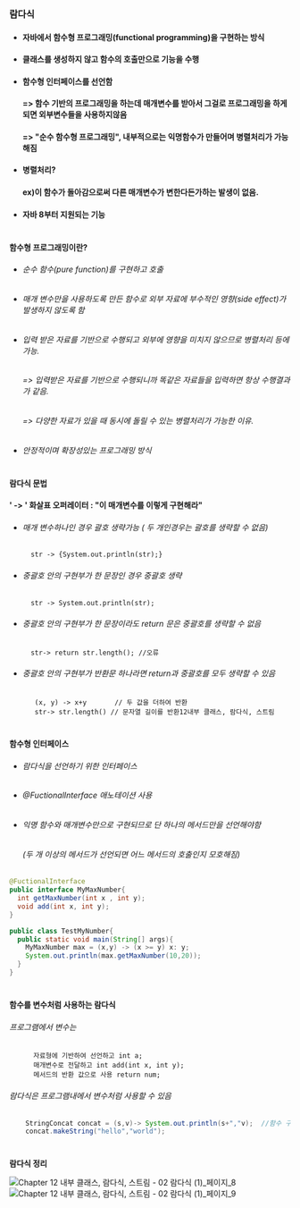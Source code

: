 ### 람다식 
* #### 자바에서 함수형 프로그래밍(functional programming)을 구현하는 방식
* #### 클래스를 생성하지 않고 함수의 호출만으로 기능을 수행
* #### 함수형 인터페이스를 선언함
  #### => 함수 기반의 프로그래밍을 하는데 매개변수를 받아서 그걸로 프로그래밍을 하게되면 외부변수들을 사용하지않음
  #### => "순수 함수형 프로그래밍", 내부적으로는 익명함수가 만들어며 병렬처리가 가능해짐
* #### 병렬처리?
  #### ex)이 함수가 돌아감으로써 다른 매개변수가 변한다든가하는 발생이 없음.
* #### 자바 8부터 지원되는 기능
#
**함수형 프로그래밍이란?**
* ###### 순수 함수(pure function)를 구현하고 호출
* ###### 매개 변수만을 사용하도록 만든 함수로 외부 자료에 부수적인 영향(side effect)가 발생하지 않도록 함
* ###### 입력 받은 자료를 기반으로 수행되고 외부에 영향을 미치지 않으므로 병렬처리 등에 가능.
  ###### => 입력받은 자료를 기반으로 수행되니까 똑같은 자료들을 입력하면 항상 수행결과가 같음.
  ###### => 다양한 자료가 있을 때 동시에 돌릴 수 있는 병렬처리가 가능한 이유.
* ###### 안정적이며 확장성있는 프로그래밍 방식
#
**람다식 문법**  
  #### ' -> ' 화살표 오퍼레이터 : "이 매개변수를 이렇게 구현해라"
* ###### 매개 변수하나인 경우 괄호 생략가능 ( 두 개인경우는 괄호를 생략할 수 없음)

        str -> {System.out.println(str);}
* ###### 중괄호 안의 구현부가 한 문장인 경우 중괄호 생략

        str -> System.out.println(str);
* ###### 중괄호 안의 구현부가 한 문장이라도 return 문은 중괄호를 생략할 수 없음 

        str-> return str.length(); //오류
* ###### 중괄호 안의 구현부가 반환문 하나라면 return과 중괄호를 모두 생략할 수 있음

         (x, y) -> x+y       // 두 값을 더하여 반환 
         str-> str.length() // 문자열 길이를 반환12내부 클래스, 람다식, 스트림
#
**함수형 인터페이스**
* ###### 람다식을 선언하기 위한 인터페이스
* ###### @FuctionalInterface 애노테이션 사용
* ###### 익명 함수와 매개변수만으로 구현되므로 단 하나의 메서드만을 선언해야함
  ###### (두 개 이상의 메서드가 선언되면 어느 메서드의 호출인지 모호해짐)
```java
@FuctionalInterface
public interface MyMaxNumber{
  int getMaxNumber(int x , int y);
  void add(int x, int y);
}
```
```java
public class TestMyNumber{
  public static void main(String[] args){
    MyMaxNumber max = (x,y) -> (x >= y) x: y;
    System.out.println(max.getMaxNumber(10,20));
  }
}
```
#
**함수를 변수처럼 사용하는 람다식**
###### 프로그램에서 변수는

          자료형에 기반하여 선언하고 int a;
          매개변수로 전달하고 int add(int x, int y);
          메서드의 반환 값으로 사용 return num;
###### 람다식은 프로그램내에서 변수처럼 사용할 수 있음
```java
    StringConcat concat = (s,v)-> System.out.println(s+","v);  //함수 구현부인데 변수에 대입
    concat.makeString("hello","world");
```
#
**람다식 정리**


![Chapter 12 내부 클래스, 람다식, 스트림 - 02 람다식 (1)_페이지_8](https://user-images.githubusercontent.com/74708028/110442444-325df900-80fe-11eb-8555-5c4297e5ddf7.png)
![Chapter 12 내부 클래스, 람다식, 스트림 - 02 람다식 (1)_페이지_9](https://user-images.githubusercontent.com/74708028/110442460-35f18000-80fe-11eb-9c81-0c433b65e659.png)
